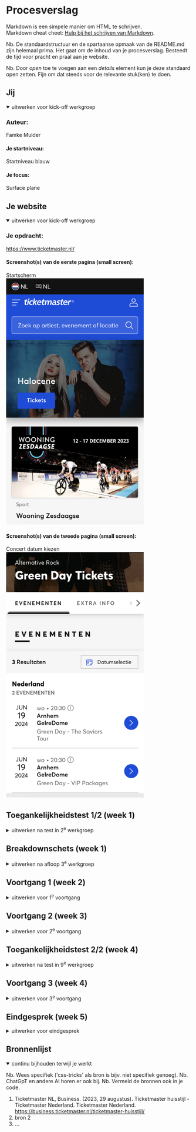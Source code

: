 # Procesverslag
Markdown is een simpele manier om HTML te schrijven.  
Markdown cheat cheet: [Hulp bij het schrijven van Markdown](https://github.com/adam-p/markdown-here/wiki/Markdown-Cheatsheet).

Nb. De standaardstructuur en de spartaanse opmaak van de README.md zijn helemaal prima. Het gaat om de inhoud van je procesverslag. Besteedt de tijd voor pracht en praal aan je website.

Nb. Door *open* toe te voegen aan een *details* element kun je deze standaard open zetten. Fijn om dat steeds voor de relevante stuk(ken) te doen.





## Jij

<details open>
  <summary>uitwerken voor kick-off werkgroep</summary>

  ### Auteur:
  Famke Mulder

  #### Je startniveau:
  Startniveau blauw

  #### Je focus:
  Surface plane
 
</details>





## Je website

<details open>
  <summary>uitwerken voor kick-off werkgroep</summary>

  ### Je opdracht:
  https://www.ticketmaster.nl/

  #### Screenshot(s) van de eerste pagina (small screen): 
  Startscherm  
  <img src="readme-images/MobielHomescreen.png" width="375px" alt="Ticketmaster startscherm">

  #### Screenshot(s) van de tweede pagina (small screen):
  Concert datum kiezen
  <img src="readme-images/MobielBestelscherm.png" width="375px" alt="Ticketmaster concert kiezen">
 
</details>



## Toegankelijkheidstest 1/2 (week 1)

<details>
  <summary>uitwerken na test in 2<sup>e</sup> werkgroep</summary>

  ### Bevindingen
  Lijst met je bevindingen die in de test naar voren kwamen:

Voor de toegankelijkheidstest heb ik verschillende disabilities getest op mijn gekozen site. Ik heb een blur-bril opgedaan waarmee ik het scherm slecht kon zien, maar ik heb ook elastiekjes om mijn vinngers gedaan om te kijken hoe het is om een motorieke beperking te hebben. Daarnaast heb ik ook nog een test afgenomen met een screenreader. Hiermee heb ik gekeken hoe het is om met deze screenreader te navigeren over mijn site.

Blur-bril
-Letters zijn onleesbaar
-Grotere koppen zijn enigszins te ontcijferen
-Plaatjes zijn wazig te zien, maar je kan er niet uithalen waar het over gaat

Motorieke beperking (elastiekjes om je vingers)
-Scrollen over de touchpad gaat redelijk
-Inzoomen is onmogelijk met één hand
-Ergens op klikken is lastig

VoiceOver test ticketmaster
-Featured kan je niet komen
-Menu is makkelijk uit te vouwen met VoiceOver
-Kalender spreekt elke datum uit, springt automatisch door naar volgende maand aan het einde van de vorige maand, is moeilijk om naar ‘apply’ te komen onder aan de kalender.
-Inloggen is vrij easy, makkelijk te typen en je komt makkelijk bij de inlog knop, geeft goed aan als je iets verkeerd hebt ingevuld of als een veld verplicht is.
-Headings is elk mogelijke artiest, niet per se kopjes.
</details>



## Breakdownschets (week 1)

<details>
  <summary>uitwerken na afloop 3<sup>e</sup> werkgroep</summary>

  ### de hele pagina: 
  <img src="readme-images/Breakdown1.jpg" width="375px" alt="breakdown van het startscherm">

  ### dynamisch deel (bijv menu): 
  <img src="readme-images/Breakdown2.jpg" width="375px" alt="breakdown van het hamburgermenu">

  ### wellicht nog een dynamisch deel (bijv filter): 
  <img src="readme-images/Breakdown3.jpg" width="375px" alt="breakdown van het bestelscherm">

</details>





## Voortgang 1 (week 2)

<details>
  <summary>uitwerken voor 1<sup>e</sup> voortgang</summary>

  ### Stand van zaken
  Dit ging er goed en/of fout:
  Ik vond het persoonlijk lastig om weer te beginnen met flexbox. Uiteindelijk is het wel gelukt met de oefening, maar ik wist eerst niet meer waar ik moest beginnen. Het hamburgermenu snapte ik zelf helemaal niet. Deze opdracht heb ik samen met Madelief gemaakt en uiteindelijk zijn we er wel uitgekomen, maar ik vond het erg lastig en ik snap eigenlijk nog steeds niet helemaal wat ik gedaan heb om het te laten werken. Ik heb een start gemaakt met mijn website en heb de navigatie in de html gezet. Verder dan dat ben ik op dit moment nog niet gekomen omdat ik vooral wilde oefenen met de opdrachten.

  ### Agenda voor meeting
  samen met je groepje opstellen

  Famke - javascript, hamburger menu.  
  Dian - 
  Niels - 
  Quinty - 

  ### Verslag van meeting
  hier na afloop snel de uitkomsten van de meeting vastleggen

  - punt 1
  - punt 2
  - nog een punt
  - ...

</details>





## Voortgang 2 (week 3)

<details>
  <summary>uitwerken voor 2<sup>e</sup> voortgang</summary>

  ### Stand van zaken
  hier dit ging goed & dit was lastig (neem ook screenshots op van delen van je website en code)


  ### Agenda voor meeting
  samen met je groepje opstellen

  | student 1      | student 2          | student 3    | student 4        |
  | ---            | ---                | ---          | ---              |
  | dit bespreken  | en dit             | en ik dit    | en dan ik dat    |
  | en dat ook nog | dit als er tijd is | nog een punt | dit wil ik zeker |
  | ...            | ...                | ...          | ...              |


  ### Verslag van meeting
  hier na afloop snel de uitkomsten van de meeting vastleggen

  - punt 1
  - punt 2
  - nog een punt
- ...

</details>





## Toegankelijkheidstest 2/2 (week 4)

<details>
  <summary>uitwerken na test in 9<sup>e</sup> werkgroep</summary>

  ### Bevindingen
  Lijst met je bevindingen die in de test naar voren kwamen (geef ook aan wat er verbeterd is):

</details>





## Voortgang 3 (week 4)

<details>
  <summary>uitwerken voor 3<sup>e</sup> voortgang</summary>

  ### Stand van zaken
  hier dit ging goed & dit was lastig (neem ook screenshots op van delen van je website en code)


  ### Agenda voor meeting
  samen met je groepje opstellen

  | student 1      | student 2          | student 3    | student 4        |
  | ---            | ---                | ---          | ---              |
  | dit bespreken  | en dit             | en ik dit    | en dan ik dat    |
  | en dat ook nog | dit als er tijd is | nog een punt | dit wil ik zeker |
  | ...            | ...                | ...          | ...              |


  ### Verslag van meeting
  hier na afloop snel de uitkomsten van de meeting vastleggen

  - punt 1
  - punt 2
  - nog een punt
  - ...

</details>





## Eindgesprek (week 5)

<details>
  <summary>uitwerken voor eindgesprek</summary>

  ### Je uitkomst - karakteristiek screenshots:
  <img src="readme-images/dummy-plaatje.jpg" width="375px" alt="uitomst opdracht 1">


  ### Dit ging goed/Heb ik geleerd: 
  Korte omschrijving met plaatjes

  <img src="readme-images/dummy-plaatje.jpg" width="375px" alt="top">


  ### Dit was lastig/Is niet gelukt:
  Korte omschrijving met plaatjes

  <img src="readme-images/dummy-plaatje.jpg" width="375px" alt="bummer">
</details>





## Bronnenlijst

<details open>
  <summary>continu bijhouden terwijl je werkt</summary>

  Nb. Wees specifiek ('css-tricks' als bron is bijv. niet specifiek genoeg). 
  Nb. ChatGpT en andere AI horen er ook bij.
  Nb. Vermeld de bronnen ook in je code.

  1. Ticketmaster NL, Business. (2023, 29 augustus). Ticketmaster huisstijl - Ticketmaster Nederland. Ticketmaster Nederland. https://business.ticketmaster.nl/ticketmaster-huisstijl/
  2. bron 2
  3. ...

</details>